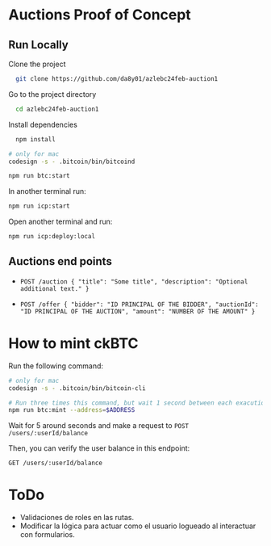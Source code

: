 # Auctions Proof of Concept

## Run Locally

Clone the project

```bash
  git clone https://github.com/da8y01/azlebc24feb-auction1
```

Go to the project directory

```bash
  cd azlebc24feb-auction1
```

Install dependencies

```bash
  npm install
```

```bash
# only for mac
codesign -s - .bitcoin/bin/bitcoind
```

```bash
npm run btc:start
```

In another terminal run:

```bash
npm run icp:start
```

Open another terminal and run:

```bash
npm run icp:deploy:local
```

## Auctions end points

* `POST /auction { "title": "Some title", "description": "Optional additional text." }`

* `POST /offer { "bidder": "ID PRINCIPAL OF THE BIDDER", "auctionId": "ID PRINCIPAL OF THE AUCTION", "amount": "NUMBER OF THE AMOUNT" }`

# How to mint ckBTC

Run the following command:

```bash
# only for mac
codesign -s - .bitcoin/bin/bitcoin-cli
```

```bash
# Run three times this command, but wait 1 second between each exacution
npm run btc:mint --address=$ADDRESS
```

Wait for 5 around seconds and make a request to `POST /users/:userId/balance`

Then, you can verify the user balance in this endpoint:

`GET /users/:userId/balance`

# ToDo

* Validaciones de roles en las rutas.
* Modificar la lógica para actuar como el usuario logueado al interactuar con formularios.
